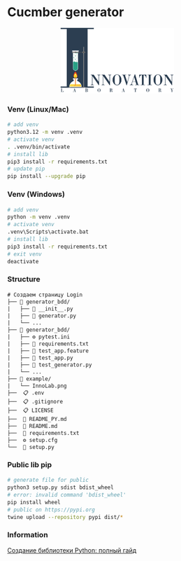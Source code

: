 # Cucmber generator

<div align="center"><img src="https://github.com/DemonDis/bdd_generator/blob/main/images/InnoLab.png" height="150" alt="Innovation lab"></div>

### Venv (Linux/Mac)
```bash
# add venv
python3.12 -m venv .venv
# activate venv
. .venv/bin/activate
# install lib
pip3 install -r requirements.txt
# update pip
pip install --upgrade pip
```

### Venv (Windows)
```bash
# add venv
python -m venv .venv
# activate venv
.venv\Scripts\activate.bat
# install lib
pip3 install -r requirements.txt
# exit venv
deactivate
```

### Structure
```
# Создаем страницу Login
├── 📁 generator_bdd/
|   ├── 🐍 __init__.py
|   ├── 🐍 generator.py
|   └── ...  
├── 📁 generator_bdd/
|   ├── ⚙️ pytest.ini
|   ├── 💾 requirements.txt
|   ├── 🥒 test_app.feature
|   ├── 🐍 test_app.py
|   ├── 🐍 test_generator.py
|   └── ...  
├── 📁 example/
|   └── InnoLab.png
├──  📋 .env
├──  📋 .gitignore
├──  📋 LICENSE
├──  📗 README_PY.md
├──  📘 README.md
├──  💾 requirements.txt
├──  ⚙️ setup.cfg
└──  🐍 setup.py  
```

### Public lib pip
```bash
# generate file for public
python3 setup.py sdist bdist_wheel
# error: invalid command 'bdist_wheel'
pip install wheel
# public on https://pypi.org
twine upload --repository pypi dist/*
```
 
### Information
[Создание библиотеки Python: полный гайд](https://habr.com/ru/articles/760046/)  